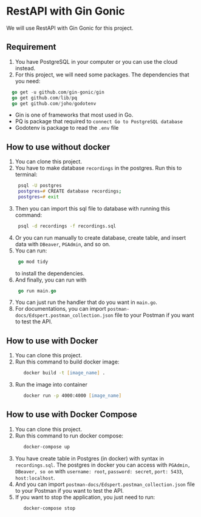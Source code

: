 # RestAPI with Gin Gonic

We will use RestAPI with Gin Gonic for this project.

## Requirement

1. You have PostgreSQL in your computer or you can use the cloud instead.
2. For this project, we will need some packages. The dependencies that you need:

```go
  go get -u github.com/gin-gonic/gin
  go get github.com/lib/pq
  go get github.com/joho/godotenv
```

- Gin is one of frameworks that most used in Go.
- PQ is package that required to `connect Go to PostgreSQL database`
- Godotenv is package to read the `.env` file

## How to use without docker

1. You can clone this project.
2. You have to make database `recordings` in the postgres. Run this to terminal:
   ```zsh
    psql -U postgres
    postgres=# CREATE database recordings;
    postgres=# exit
   ```
3. Then you can import this sql file to database with running this command:
   ```zsh
    psql -d recordings -f recordings.sql
   ```
4. Or you can run manually to create database, create table, and insert data with `DBeaver`, `PGAdmin`, and so on.
5. You can run:
   ```go
    go mod tidy
   ```
   to install the dependencies.
6. And finally, you can run with
   ```go
    go run main.go
   ```
7. You can just run the handler that do you want in `main.go`.
8. For documentations, you can import `postman-docs/Edspert.postman_collection.json` file to your Postman if you want to test the API.

## How to use with Docker

1. You can clone this project.
2. Run this command to build docker image:
   ```zsh
      docker build -t [image_name] .
   ```
3. Run the image into container
   ```zsh
      docker run -p 4000:4000 [image_name]
   ```

## How to use with Docker Compose

1. You can clone this project.
2. Run this command to run docker compose:
   ```zsh
      docker-compose up
   ```
3. You have create table in Postgres (in docker) with syntax in `recordings.sql`. The postgres in docker you can access with `PGAdmin, DBeaver, so on` with `username: root`, `password: secret`, `port: 5433`, `host:localhost`.
4. And you can import `postman-docs/Edspert.postman_collection.json` file to your Postman if you want to test the API.
5. If you want to stop the application, you just need to run:
   ```zsh
      docker-compose stop
   ```
